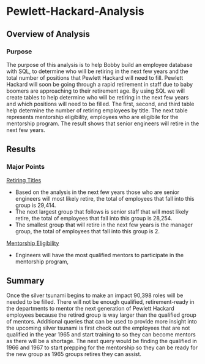 # Pewlett-Hackard-Analysis
## Overview of Analysis
### Purpose
The purpose of this analysis is to help Bobby build an employee database with SQL, to determine who will be retiring in the next few years and the total number of positions that Pewlett Hackard will need to fill.  Pewlett Hackard will soon be going through a rapid retirement in staff due to baby boomers are approaching to their retirement age. By using SQL we will create tables to help determine who will be retiring in the next few years and which positions will need to be filled. The first, second, and third table help determine the number of retiring employees by title. The next table represents mentorship eligibility, employees who are eligibile for the mentorship program. The result shows that senior engineers will retire in the next few years.

## Results
### Major Points 

[Retiring Titles](Data/retiring_titles.csv)

- Based on the analysis in the next few years those who are senior engineers will most likely retire, the total of employees that fall into this group is 29,414.
- The next largest group that follows is senior staff that will most likely retire, the total of employees that fall into this group is 28,254.
- The smallest group that will retire in the next few years is the manager group, the total of employees that fall into this group is 2.

[Mentorship Eligibility](Data/mentorship_eligibilty.csv)

- Engineers will have the most qualified mentors to participate in the mentorship program, 

## Summary
Once the silver tsunami begins to make an impact 90,398 roles will be needed to be filled. There will not be enough qualified, retirement-ready in the departments to mentor the next generation of Pewlett Hackard employees because the retired group is way larger than the qualified group of mentors. Additional queries that can be used to provide more insight into the upcoming silver tsunami is first check out the employees that are not qualified in the year 1965 and start training to so they can become mentors as there will be a shortage. The next query would be finding the qualified in 1966 and 1967 to start prepping for the mentorship so they can be ready for the new group as 1965 groups retires they can assist.
